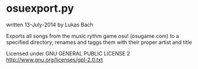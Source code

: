 osuexport.py
============
written 13-July-2014 by Lukas Bach
 
Exports all songs from the music rythm game osu! (osugame.com) to a specified directory,
renames and taggs them with their proper artist and title

Licensed under GNU GENERAL PUBLIC LICENSE 2
http://www.gnu.org/licenses/gpl-2.0.txt